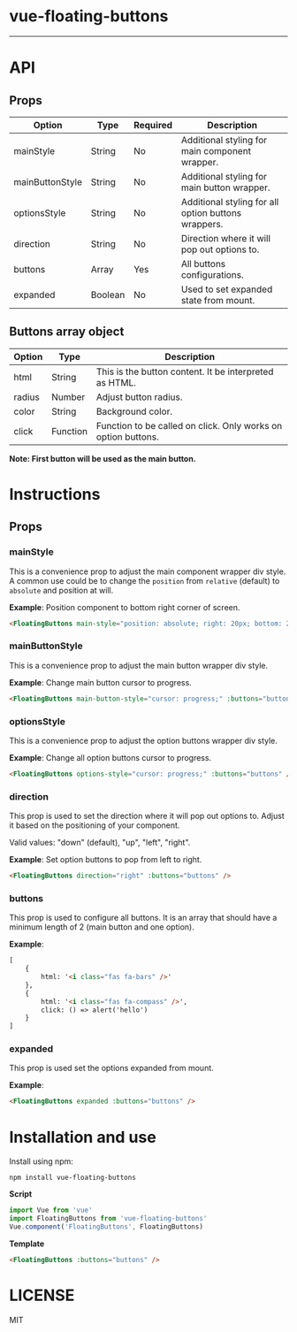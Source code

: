 # vue-floating-buttons

---

# API

## Props

| Option | Type | Required | Description |
| --- | --- | --- | --- |
| mainStyle | String | No | Additional styling for main component wrapper. |
| mainButtonStyle | String | No | Additional styling for main button wrapper. |
| optionsStyle | String | No | Additional styling for all option buttons wrappers. |
| direction | String | No | Direction where it will pop out options to. |
| buttons | Array | Yes | All buttons configurations. |
| expanded | Boolean | No | Used to set expanded state from mount. |

## Buttons array object

| Option | Type | Description |
| --- | --- | --- |
| html | String | This is the button content. It be interpreted as HTML. |
| radius | Number | Adjust button radius. |
| color | String | Background color. |
| click | Function | Function to be called on click. Only works on option buttons. |

**Note: First button will be used as the main button.**

# Instructions

## Props

### mainStyle
This is a convenience prop to adjust the main component wrapper div style. A common use could be to change the `position` from `relative` (default) to `absolute` and position at will.

**Example**:
Position component to bottom right corner of screen.
```html
<FloatingButtons main-style="position: absolute; right: 20px; bottom: 20px;" direction="up" :buttons="buttons" />
```

### mainButtonStyle
This is a convenience prop to adjust the main button wrapper div style.

**Example**:
Change main button cursor to progress.
```html
<FloatingButtons main-button-style="cursor: progress;" :buttons="buttons" />
```

### optionsStyle
This is a convenience prop to adjust the option buttons wrapper div style.

**Example**:
Change all option buttons cursor to progress.
```html
<FloatingButtons options-style="cursor: progress;" :buttons="buttons" />
```

### direction
This prop is used to set the direction where it will pop out options to. Adjust it based on the positioning of your component.

Valid values: "down" (default), "up", "left", "right".

**Example**:
Set option buttons to pop from left to right.
```html
<FloatingButtons direction="right" :buttons="buttons" />
```

### buttons
This prop is used to configure all buttons. It is an array that should have a minimum length of 2 (main button and one option).

**Example**:
```html
[
    {
        html: '<i class="fas fa-bars" />'
    },
    {
        html: '<i class="fas fa-compass" />',
        click: () => alert('hello')
    }
]
```

### expanded
This prop is used set the options expanded from mount.

**Example**:
```html
<FloatingButtons expanded :buttons="buttons" />
```

# Installation and use
Install using npm:
```
npm install vue-floating-buttons
```

**Script**
```javascript
import Vue from 'vue'
import FloatingButtons from 'vue-floating-buttons'
Vue.component('FloatingButtons', FloatingButtons)
```

**Template**
```html
<FloatingButtons :buttons="buttons" />
```

# LICENSE
MIT